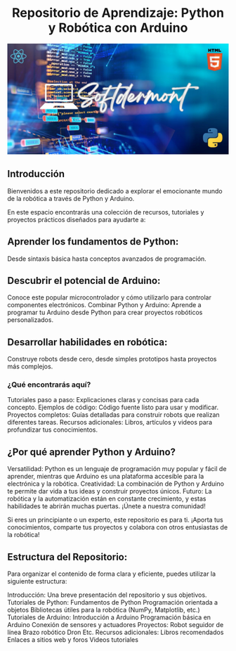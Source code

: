 <div align="center" >
<h1>Repositorio de Aprendizaje: Python y Robótica con Arduino </h1>
  <img src="https://github.com/lauyader/lauyader/blob/main/Softdermont.jpg" alt="" srcset="">
</div>

## Introducción
Bienvenidos a este repositorio dedicado a explorar el emocionante mundo de la robótica a través de Python y Arduino.

En este espacio encontrarás una colección de recursos, tutoriales y proyectos prácticos diseñados para ayudarte a:

## Aprender los fundamentos de Python: 
Desde sintaxis básica hasta conceptos avanzados de programación.

## Descubrir el potencial de Arduino: 
Conoce este popular microcontrolador y cómo utilizarlo para controlar componentes electrónicos.
Combinar Python y Arduino: Aprende a programar tu Arduino desde Python para crear proyectos robóticos personalizados.

## Desarrollar habilidades en robótica: 
Construye robots desde cero, desde simples prototipos hasta proyectos más complejos.

### ¿Qué encontrarás aquí?

Tutoriales paso a paso: Explicaciones claras y concisas para cada concepto.
Ejemplos de código: Código fuente listo para usar y modificar.
Proyectos completos: Guías detalladas para construir robots que realizan diferentes tareas.
Recursos adicionales: Libros, artículos y videos para profundizar tus conocimientos.

## ¿Por qué aprender Python y Arduino?

Versatilidad: Python es un lenguaje de programación muy popular y fácil de aprender, mientras que Arduino es una plataforma accesible para la electrónica y la robótica.
Creatividad: La combinación de Python y Arduino te permite dar vida a tus ideas y construir proyectos únicos.
Futuro: La robótica y la automatización están en constante crecimiento, y estas habilidades te abrirán muchas puertas.
¡Únete a nuestra comunidad!

Si eres un principiante o un experto, este repositorio es para ti. ¡Aporta tus conocimientos, comparte tus proyectos y colabora con otros entusiastas de la robótica!

## Estructura del Repositorio:
Para organizar el contenido de forma clara y eficiente, puedes utilizar la siguiente estructura:

Introducción: Una breve presentación del repositorio y sus objetivos.
Tutoriales de Python:
Fundamentos de Python
Programación orientada a objetos
Bibliotecas útiles para la robótica (NumPy, Matplotlib, etc.)
Tutoriales de Arduino:
Introducción a Arduino
Programación básica en Arduino
Conexión de sensores y actuadores
Proyectos:
Robot seguidor de línea
Brazo robótico
Dron
Etc.
Recursos adicionales:
Libros recomendados
Enlaces a sitios web y foros
Videos tutoriales
